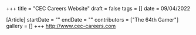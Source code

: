 +++
title = "CEC Careers Website"
draft = false
tags = []
date = 09/04/2022

[Article]
startDate = ""
endDate = ""
contributors = ["The 64th Gamer"]
gallery = []
+++
http://www.cec-careers.com
